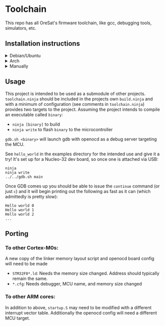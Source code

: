 # Toolchain
This repo has all OreSat's firmware toolchain, like gcc, debugging tools, simulators, etc.

## Installation instructions
<details><summary>Debian/Ubuntu</summary><p>

The Debian/Ubuntu versions of the `arm-none-eabi-gcc (4.9.3)`  and `openocd (0.9.0)`  packages haven't been
updated in a while, but the current (old) versions should work. To get the bleeding
edge see the "Manually" section below.

```
sudo apt install gcc-arm-none-eabi gdb-arm-none-eabi openocd ninja-build
```

</p></details>
<details><summary>Arch</summary><p>

```
pacman -S arm-none-eabi-gcc arm-none-eabi-gdb openocd ninja
```

</p></details>
<details><summary>Manually</summary><p>

### arm-none-eabi-gcc
GCC 6.3.1 is the current latest, provided in the 2017q1 update.
Follow the download instructions [here](https://developer.arm.com/open-source/gnu-toolchain/gnu-rm/downloads)

### openocd
Openocd 0.10.0 is the current latest.
Follow the download instructions [here](https://github.com/gnuarmeclipse/openocd/releases)

### ninja
Ninja is typically up to date in package managers and shouldn't be needed to be installed manually.
That said, you can find the latest version [here](https://github.com/ninja-build/ninja/releases)

</p></details>

## Usage

This project is intended to be used as a submodule of other projects. `toolchain.ninja` should be included in the projects own `build.ninja` and with a minimum of configuration (see comments in `toolchain.ninja`) provides two targets to the project. Assuming the project intends to compile an executable called `binary`:
  * `ninja [binary]` to build
  * `ninja write` to flash `binary` to the microcontroller
  
`gdb.sh <binary>` will launch gdb with openocd as a debug server targeting the MCU. 

See `hello_world` in the examples directory for the intended use and give it a try! It's set up for a Nucleo-32 dev board, so once one is attached via USB: 

```
ninja
ninja write
../../gdb.sh main
```

Once GDB comes up you should be able to issue the `continue` command (or just `c`) and it will begin printing out the following as fast as it can (which admittedly is pretty slow):

```
Hello world 0
Hello world 1
Hello world 2
...
```

## Porting

### To other Cortex-M0s:  
A new copy of the linker memory layout script and openocd board config will need to be made
  * `STM32F0*.ld`: Needs the memory size changed. Address should typically remain the same.
  * `*.cfg`: Needs debugger, MCU name, and memory size changed

### To other ARM cores: 
In addition to above, `startup.S` may need to be modified with a different interrupt vector table. Additionally the openocd config will need a different MCU target.
